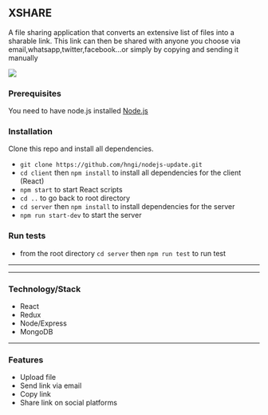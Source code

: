 ## XSHARE

A file sharing application that converts an extensive list of files into a sharable link. This link can then be shared with anyone you choose via email,whatsapp,twitter,facebook...or simply by copying and sending it manually

<img src="https://res.cloudinary.com/vectormike/image/upload/v1571924782/Screenshot_from_2019-10-24_14-41-08.png">


### Prerequisites
You need to have node.js installed [Node.js](https://nodejs.org/en/)


### Installation
Clone this repo and install all dependencies.

* ```git clone https://github.com/hngi/nodejs-update.git```
* ```cd client``` then ```npm install``` to install all dependencies for the client (React)
* ```npm start``` to start React scripts 
* ```cd ..``` to go back to root directory
* ```cd server``` then ```npm install``` to install dependencies for the server
* ```npm run start-dev``` to start the server  


### Run tests
* from the root directory ```cd server``` then ```npm run test``` to run test

<hr>


<hr>

### Technology/Stack

* React
* Redux
* Node/Express
* MongoDB

<hr>

### Features
*  Upload file
*  Send link via email
*  Copy link
*  Share link on social platforms


